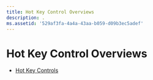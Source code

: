 ```yaml
---
title: Hot Key Control Overviews
description: .
ms.assetid: '529af3fa-4a4a-43aa-b059-d09b3ec5adef'
---
```


# Hot Key Control Overviews

-   [Hot Key Controls](hot-key-controls.md)

 

 




